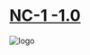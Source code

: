 <div class="center">
<h1><a href="https://sinh76821661.github.io/Nihilicm-1/en">NC-1 -1.0</a></h1>
<img alt="logo" src="https://firebasestorage.googleapis.com/v0/b/mathlog-361213.appspot.com/o/uploads%2Fmathdown%2FgqvceW8soR94vwUoys8e.jpg?alt=media"/>
</div>
